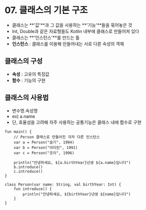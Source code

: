 # 07. 클래스의 기본 구조
- 클래스는 **'값'**과 그 값을 사용하는 **'기능'**들을 묶어놓은 것
- Int, Double과 같은 자료형들도 Kotlin 내부에 클래스로 만들어져 있다
- 클래스는 **'인스턴스'**를 만드는 틀
- **인스턴스** : 클래스를 이용해 만들어내는 서로 다른 속성의 객체

## 클래스의 구성
- **속성** : 고유의 특징값
- **함수** : 기능의 구현

## 클래스의 사용법
- 변수명.속성명
- ex) a.name
- 단, 효율성을 고려해 자주 사용하는 공통기능은 클래스 내에 함수로 구현

```{.kotlin}
fun main() {
    // Person 클래스로 만들어진 각자 다른 인스턴스
    var a = Person("슬기", 1994)
    var b = Person("아이린", 1991)
    var c = Person("조이", 1996)

    println("안녕하세요, ${a.birthYear}년생 ${a.name}입니다")
    b.introduce()
    c.introduce()
}

class Person(var name: String, val birthYear: Int) {
    fun introduce() {
        println("안녕하세요, ${birthYear}년생 ${name}입니다")
    }
}
```